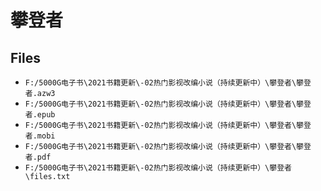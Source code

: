 # 攀登者

## Files

- `F:/5000G电子书\2021书籍更新\-02热门影视改编小说（持续更新中）\攀登者\攀登者.azw3`
- `F:/5000G电子书\2021书籍更新\-02热门影视改编小说（持续更新中）\攀登者\攀登者.epub`
- `F:/5000G电子书\2021书籍更新\-02热门影视改编小说（持续更新中）\攀登者\攀登者.mobi`
- `F:/5000G电子书\2021书籍更新\-02热门影视改编小说（持续更新中）\攀登者\攀登者.pdf`
- `F:/5000G电子书\2021书籍更新\-02热门影视改编小说（持续更新中）\攀登者\files.txt`
